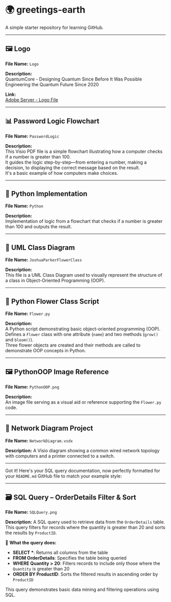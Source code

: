 # 🌍 greetings-earth

A simple starter repository for learning GitHub.

---

## 🖼️ Logo  
**File Name:** `Logo`  

**Description:**  
QuantumCore - Designing Quantum Since Before It Was Possible  
Engineering the Quantum Future Since 2020

**Link:**  
[Adobe Server - Logo File](https://new.express.adobe.com/id/urn:aaid:sc:US:45f39e0c-c4cd-5f9f-9415-9b94502c4f9c?invite=true&accept=true&promoid=Z2G1FQKR&mv=other)

---

## 📊 Password Logic Flowchart  
**File Name:** `PasswordLogic`  

**Description:**  
This Visio PDF file is a simple flowchart illustrating how a computer checks if a number is greater than 100.  
It guides the logic step-by-step—from entering a number, making a decision, to displaying the correct message based on the result.  
It's a basic example of how computers make choices.

---

## 🐍 Python Implementation  
**File Name:** `Python`  

**Description:**  
Implementation of logic from a flowchart that checks if a number is greater than 100 and outputs the result.

---

## 📐 UML Class Diagram  
**File Name:** `JoshuaParkerFlowerClass`  

**Description:**  
This file is a UML Class Diagram used to visually represent the structure of a class in Object-Oriented Programming (OOP).

---

## 📝 Python Flower Class Script  
**File Name:** `Flower.py`  

**Description:**  
A Python script demonstrating basic object-oriented programming (OOP).  
Defines a `Flower` class with one attribute (`name`) and two methods (`grow()` and `bloom()`).  
Three flower objects are created and their methods are called to demonstrate OOP concepts in Python.

---

## 🖼️ PythonOOP Image Reference  
**File Name:** `PythonOOP.png`  

**Description:**  
An image file serving as a visual aid or reference supporting the `Flower.py` code.

---

## 📝 Network Diagram Project

**File Name:** `NetworkDiagram.vsdx`

**Description:**
A Visio diagram showing a common wired network topology with computers and a printer connected to a switch.

---
Got it! Here's your SQL query documentation, now perfectly formatted for your `README.md` GitHub file to match your example style:

---

## 🗃️ SQL Query – OrderDetails Filter & Sort

**File Name:** `SQLQuery.png`

**Description:**
A SQL query used to retrieve data from the `OrderDetails` table.
This query filters for records where the quantity is greater than 20 and sorts the results by `ProductID`.

📌 **What the query does:**

* **SELECT \***: Returns all columns from the table
* **FROM OrderDetails**: Specifies the table being queried
* **WHERE Quantity > 20**: Filters records to include only those where the `Quantity` is greater than 20
* **ORDER BY ProductID**: Sorts the filtered results in ascending order by `ProductID`

This query demonstrates basic data mining and filtering operations using SQL.




